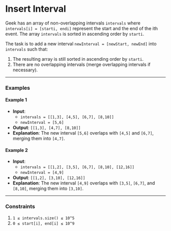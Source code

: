# Insert Interval

Geek has an array of non-overlapping intervals `intervals` where `intervals[i] = [starti, endi]` represent the start and the end of the ith event. The array `intervals` is sorted in ascending order by `starti`. 

The task is to add a new interval `newInterval = [newStart, newEnd]` into `intervals` such that:
1. The resulting array is still sorted in ascending order by `starti`.
2. There are no overlapping intervals (merge overlapping intervals if necessary).

---

### Examples

#### Example 1
- **Input**: 
  - `intervals = [[1,3], [4,5], [6,7], [8,10]]`
  - `newInterval = [5,6]`
- **Output**: `[[1,3], [4,7], [8,10]]`
- **Explanation**: The new interval `[5,6]` overlaps with `[4,5]` and `[6,7]`, merging them into `[4,7]`.

#### Example 2
- **Input**: 
  - `intervals = [[1,2], [3,5], [6,7], [8,10], [12,16]]`
  - `newInterval = [4,9]`
- **Output**: `[[1,2], [3,10], [12,16]]`
- **Explanation**: The new interval `[4,9]` overlaps with `[3,5]`, `[6,7]`, and `[8,10]`, merging them into `[3,10]`.

---

### Constraints
1. `1 ≤ intervals.size() ≤ 10^5`
2. `0 ≤ start[i], end[i] ≤ 10^9`
